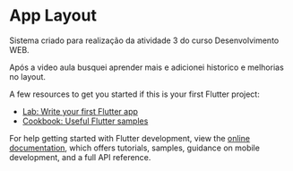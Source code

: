 # App Layout

Sistema criado para realização da atividade 3 do curso Desenvolvimento WEB.

Após a video aula busquei aprender mais e adicionei historico e melhorias no layout.

A few resources to get you started if this is your first Flutter project:

- [Lab: Write your first Flutter app](https://docs.flutter.dev/get-started/codelab)
- [Cookbook: Useful Flutter samples](https://docs.flutter.dev/cookbook)

For help getting started with Flutter development, view the
[online documentation](https://docs.flutter.dev/), which offers tutorials,
samples, guidance on mobile development, and a full API reference.
